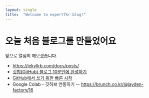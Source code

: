 ```yaml
---
layout: single
title:  "Welcome to expert7kr blog!"
---
```


# 오늘 처음 블로그를 만들었어요
앞으로 열심히 해보겠습니다.

- https://jekyllrb.com/docs/posts/
- [깃헙(GitHub) 블로그 10분안에 완성하기]([url](https://www.youtube.com/watch?v=ACzFIAOsfpM)https://www.youtube.com/watch?v=ACzFIAOsfpM)
- [GitHub에서 쓰기 위한 빠른 시작]([url](https://docs.github.com/ko/get-started/writing-on-github/getting-started-with-writing-and-formatting-on-github/quickstart-for-writing-on-github)https://docs.github.com/ko/get-started/writing-on-github/getting-started-with-writing-and-formatting-on-github/quickstart-for-writing-on-github)
- Google Colab - 깃허브 연동하기
  -- https://brunch.co.kr/@jayden-factory/16
  
